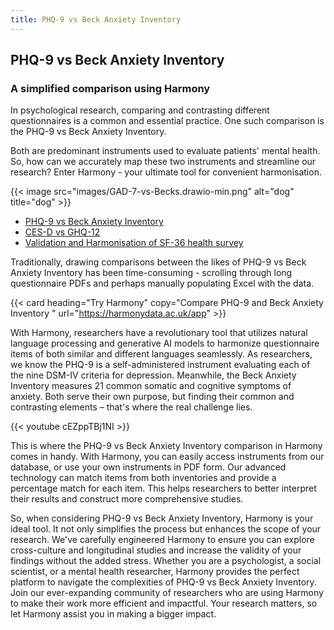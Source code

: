 ```yaml
---
title: PHQ-9 vs Beck Anxiety Inventory
---
```


## PHQ-9 vs Beck Anxiety Inventory

### A simplified comparison using Harmony

In psychological research, comparing and contrasting different questionnaires is a common and essential practice. One such comparison is the PHQ-9 vs Beck Anxiety Inventory.

Both are predominant instruments used to evaluate patients' mental health. So, how can we accurately map these two instruments and streamline our research? Enter Harmony - your ultimate tool for convenient harmonisation.

{{< image src="images/GAD-7-vs-Becks.drawio-min.png" alt="dog" title="dog" >}}

* [PHQ-9 vs Beck Anxiety Inventory](/phq-9-vs-beck-anxiety-inventory)
* [CES-D vs GHQ-12](/ces-d-vs-ghq-12)
* [Validation and Harmonisation of SF-36 health survey](/harmonisation-validation/sf-36-health-survey)

Traditionally, drawing comparisons between the likes of PHQ-9 vs Beck Anxiety Inventory has been time-consuming - scrolling through long questionnaire PDFs and perhaps manually populating Excel with the data.


{{< card heading="Try Harmony" copy="Compare PHQ-9 and Beck Anxiety Inventory " url="https://harmonydata.ac.uk/app" >}}

With Harmony, researchers have a revolutionary tool that utilizes natural language processing and generative AI models to harmonize questionnaire items of both similar and different languages seamlessly. As researchers, we know the PHQ-9 is a self-administered instrument evaluating each of the nine DSM-IV criteria for depression. Meanwhile, the Beck Anxiety Inventory measures 21 common somatic and cognitive symptoms of anxiety. Both serve their own purpose, but finding their common and contrasting elements – that's where the real challenge lies.

{{< youtube cEZppTBj1NI >}}

This is where the PHQ-9 vs Beck Anxiety Inventory comparison in Harmony comes in handy. With Harmony, you can easily access instruments from our database, or use your own instruments in PDF form. Our advanced technology can match items from both inventories and provide a percentage match for each item. This helps researchers to better interpret their results and construct more comprehensive studies.

So, when considering PHQ-9 vs Beck Anxiety Inventory, Harmony is your ideal tool. It not only simplifies the process but enhances the scope of your research. We've carefully engineered Harmony to ensure you can explore cross-culture and longitudinal studies and increase the validity of your findings without the added stress. Whether you are a psychologist, a social scientist, or a mental health researcher, Harmony provides the perfect platform to navigate the complexities of PHQ-9 vs Beck Anxiety Inventory. Join our ever-expanding community of researchers who are using Harmony to make their work more efficient and impactful. Your research matters, so let Harmony assist you in making a bigger impact.








